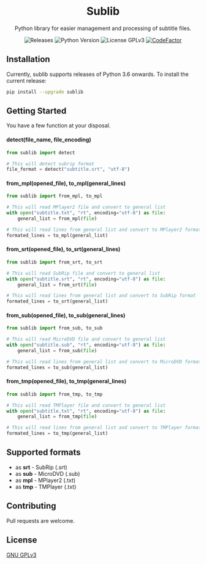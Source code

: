 <h1 align="center">Sublib</h1>

<p align="center">Python library for easier management and processing of subtitle files.</p>

<p  align="center">
	<a style="text-decoration:none" href="https://github.com/TheFifthLeaf/sublib/releases">
		<img src="https://img.shields.io/github/v/release/TheFifthLeaf/sublib?color=3C7DD9" alt="Releases">
	</a>
	<a style="text-decoration:none" href="https://www.python.org/downloads/">
		<img src="https://img.shields.io/badge/python-3.6%2B-3C7DD9" alt="Python Version">
	</a>
	<a style="text-decoration:none" href="https://choosealicense.com/licenses/gpl-3.0/">
		<img src="https://img.shields.io/badge/license-GPL%20V3-3C7DD9" alt="License GPLv3">
	</a>
	<a href="https://www.codefactor.io/repository/github/thefifthleaf/sublib">
		<img src="https://img.shields.io/codefactor/grade/github/TheFifthLeaf/sublib/main?color=3C7DD9" alt="CodeFactor" />
	</a>
</p>

## Installation

Currently, sublib supports releases of Python 3.6 onwards. To install the current release:
```bash
pip install --upgrade sublib
```

## Getting Started

You have a few function at your disposal.

#### detect(file_name, file_encoding)
```python
from sublib import detect

# This will detect subrip format
file_format = detect("subtitle.srt", "utf-8")
```

#### from_mpl(opened_file), to_mpl(general_lines)
```python
from sublib import from_mpl, to_mpl

# This will read MPlayer2 file and convert to general list
with open("subtitle.txt", "rt", encoding="utf-8") as file:
	general_list = from_mpl(file)

# This will read lines from general list and convert to MPlayer2 format
formated_lines = to_mpl(general_list)
```

#### from_srt(opened_file), to_srt(general_lines)
```python
from sublib import from_srt, to_srt

# This will read SubRip file and convert to general list
with open("subtitle.srt", "rt", encoding="utf-8") as file:
	general_list = from_srt(file)

# This will read lines from general list and convert to SubRip format
formated_lines = to_srt(general_list)
```

#### from_sub(opened_file), to_sub(general_lines)
```python
from sublib import from_sub, to_sub

# This will read MicroDVD file and convert to general list
with open("subtitle.sub", "rt", encoding="utf-8") as file:
	general_list = from_sub(file)

# This will read lines from general list and convert to MicroDVD format
formated_lines = to_sub(general_list)
```

#### from_tmp(opened_file), to_tmp(general_lines)
```python
from sublib import from_tmp, to_tmp

# This will read TMPlayer file and convert to general list
with open("subtitle.txt", "rt", encoding="utf-8") as file:
	general_list = from_tmp(file)

# This will read lines from general list and convert to TMPlayer format
formated_lines = to_tmp(general_list)
```


## Supported formats

- as **srt** - SubRip (.srt)
- as **sub** - MicroDVD (.sub)
- as **mpl** - MPlayer2 (.txt)
- as **tmp** - TMPlayer (.txt)

## Contributing

Pull requests are welcome.

## License

[GNU GPLv3](https://choosealicense.com/licenses/gpl-3.0/)